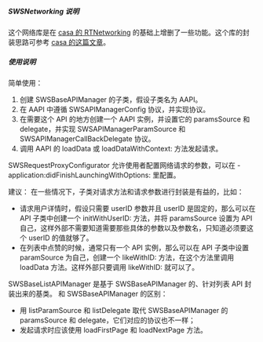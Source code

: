 ##### SWSNetworking 说明
这个网络库是在 [casa 的 RTNetworking](https://github.com/casatwy/RTNetworking) 的基础上增删了一些功能。这个库的封装思路可参考 [casa 的这篇文章](https://casatwy.com/iosying-yong-jia-gou-tan-wang-luo-ceng-she-ji-fang-an.html)。

##### 使用说明
简单使用：
1. 创建 SWSBaseAPIManager 的子类，假设子类名为 AAPI。
2. 在 AAPI 中遵循 SWSAPIManagerConfig 协议，并实现协议。
3. 在需要这个 API 的地方创建一个 AAPI 实例，并设置它的 paramsSource 和 delegate，并实现 SWSAPIManagerParamSource 和 SWSAPIManagerCallBackDelegate 协议。
4. 调用 AAPI 的 loadData 或 loadDataWithContext: 方法发起请求。

SWSRequestProxyConfigurator 允许使用者配置网络请求的参数，可以在 -application:didFinishLaunchingWithOptions: 里配置。

建议：
在一些情况下，子类对请求方法和请求参数进行封装是有益的，比如：
* 请求用户详情时，假设只需要 userID 参数并且 userID 是固定的，那么可以在 API 子类中创建一个 initWithUserID: 方法，并将 paramsSource 设置为 API 自己，这样外部不需要知道需要那些具体的参数以及参数名，只知道必须要这个 userID 的值就够了。
* 在列表中点赞的时候，通常只有一个 API 实例，那么可以在 API 子类中设置 paramSource 为自己，创建一个 likeWithID: 方法，在这个方法里调用 loadData 方法。这样外部只要调用 likeWithID: 就可以了。

SWSBaseListAPIManager 是基于 SWSBaseAPIManager 的、针对列表 API 封装出来的基类。
和 SWSBaseAPIManager 的区别：
* 用 listParamSource 和 listDelegate 取代 SWSBaseAPIManager 的 paramsSource 和 delegate，它们对应的协议也不一样；
* 发起请求时应该使用 loadFirstPage 和 loadNextPage 方法。
















